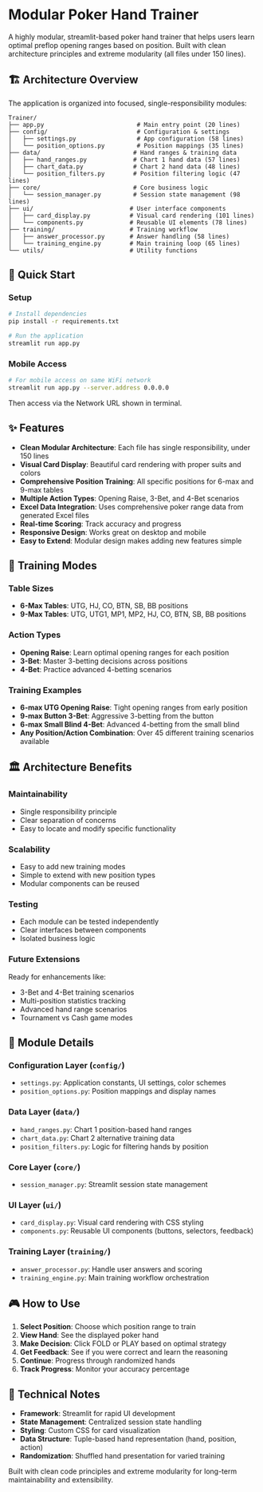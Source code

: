 # Modular Poker Hand Trainer

A highly modular, streamlit-based poker hand trainer that helps users learn optimal preflop opening ranges based on position. Built with clean architecture principles and extreme modularity (all files under 150 lines).

## 🏗️ Architecture Overview

The application is organized into focused, single-responsibility modules:

```
Trainer/
├── app.py                          # Main entry point (20 lines)
├── config/                         # Configuration & settings
│   ├── settings.py                 # App configuration (58 lines)
│   └── position_options.py         # Position mappings (35 lines)
├── data/                          # Hand ranges & training data
│   ├── hand_ranges.py             # Chart 1 hand data (57 lines)
│   ├── chart_data.py              # Chart 2 hand data (48 lines)
│   └── position_filters.py        # Position filtering logic (47 lines)
├── core/                          # Core business logic
│   └── session_manager.py         # Session state management (98 lines)
├── ui/                           # User interface components
│   ├── card_display.py           # Visual card rendering (101 lines)
│   └── components.py             # Reusable UI elements (78 lines)
├── training/                     # Training workflow
│   ├── answer_processor.py       # Answer handling (58 lines)
│   └── training_engine.py        # Main training loop (65 lines)
└── utils/                        # Utility functions
```

## 🚀 Quick Start

### Setup
```bash
# Install dependencies
pip install -r requirements.txt

# Run the application
streamlit run app.py
```

### Mobile Access
```bash
# For mobile access on same WiFi network
streamlit run app.py --server.address 0.0.0.0
```
Then access via the Network URL shown in terminal.

## ✨ Features

- **Clean Modular Architecture**: Each file has single responsibility, under 150 lines
- **Visual Card Display**: Beautiful card rendering with proper suits and colors
- **Comprehensive Position Training**: All specific positions for 6-max and 9-max tables
- **Multiple Action Types**: Opening Raise, 3-Bet, and 4-Bet scenarios
- **Excel Data Integration**: Uses comprehensive poker range data from generated Excel files
- **Real-time Scoring**: Track accuracy and progress
- **Responsive Design**: Works great on desktop and mobile
- **Easy to Extend**: Modular design makes adding new features simple

## 🎯 Training Modes

### **Table Sizes**
- **6-Max Tables**: UTG, HJ, CO, BTN, SB, BB positions
- **9-Max Tables**: UTG, UTG1, MP1, MP2, HJ, CO, BTN, SB, BB positions

### **Action Types**
- **Opening Raise**: Learn optimal opening ranges for each position
- **3-Bet**: Master 3-betting decisions across positions  
- **4-Bet**: Practice advanced 4-betting scenarios

### **Training Examples**
- **6-max UTG Opening Raise**: Tight opening ranges from early position
- **9-max Button 3-Bet**: Aggressive 3-betting from the button
- **6-max Small Blind 4-Bet**: Advanced 4-betting from the small blind
- **Any Position/Action Combination**: Over 45 different training scenarios available

## 🏛️ Architecture Benefits

### **Maintainability**
- Single responsibility principle
- Clear separation of concerns
- Easy to locate and modify specific functionality

### **Scalability**
- Easy to add new training modes
- Simple to extend with new position types
- Modular components can be reused

### **Testing**
- Each module can be tested independently
- Clear interfaces between components
- Isolated business logic

### **Future Extensions**
Ready for enhancements like:
- 3-Bet and 4-Bet training scenarios
- Multi-position statistics tracking
- Advanced hand range scenarios
- Tournament vs Cash game modes

## 📁 Module Details

### **Configuration Layer** (`config/`)
- `settings.py`: Application constants, UI settings, color schemes
- `position_options.py`: Position mappings and display names

### **Data Layer** (`data/`)
- `hand_ranges.py`: Chart 1 position-based hand ranges
- `chart_data.py`: Chart 2 alternative training data
- `position_filters.py`: Logic for filtering hands by position

### **Core Layer** (`core/`)
- `session_manager.py`: Streamlit session state management

### **UI Layer** (`ui/`)
- `card_display.py`: Visual card rendering with CSS styling
- `components.py`: Reusable UI components (buttons, selectors, feedback)

### **Training Layer** (`training/`)
- `answer_processor.py`: Handle user answers and scoring
- `training_engine.py`: Main training workflow orchestration

## 🎮 How to Use

1. **Select Position**: Choose which position range to train
2. **View Hand**: See the displayed poker hand
3. **Make Decision**: Click FOLD or PLAY based on optimal strategy  
4. **Get Feedback**: See if you were correct and learn the reasoning
5. **Continue**: Progress through randomized hands
6. **Track Progress**: Monitor your accuracy percentage

## 🔧 Technical Notes

- **Framework**: Streamlit for rapid UI development
- **State Management**: Centralized session state handling
- **Styling**: Custom CSS for card visualization
- **Data Structure**: Tuple-based hand representation (hand, position, action)
- **Randomization**: Shuffled hand presentation for varied training

Built with clean code principles and extreme modularity for long-term maintainability and extensibility.
